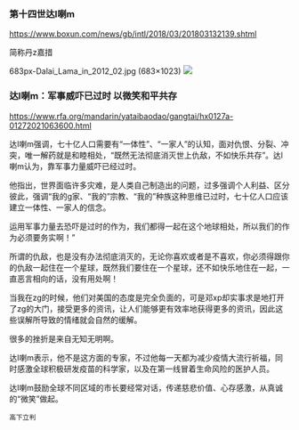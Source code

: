 ### 第十四世达l喇m
https://www.boxun.com/news/gb/intl/2018/03/201803132139.shtml

简称丹z嘉措

683px-Dalai_Lama_in_2012_02.jpg (683×1023)
<img src="https://upload.wikimedia.org/wikipedia/commons/thumb/3/30/Dalai_Lama_in_2012_02.jpg/683px-Dalai_Lama_in_2012_02.jpg">

### 达l喇m：军事威吓已过时 以微笑和平共存
https://www.rfa.org/mandarin/yataibaodao/gangtai/hx0127a-01272021063600.html

达l喇m强调，七十亿人口需要有“一体性”、“一家人”的认知，面对仇恨、分裂、冲突，唯一解药就是和睦相处，“既然无法彻底消灭世上仇敌，不如快乐共存”。达l喇m认为，靠军事力量威吓已经过时。

他指出，世界面临许多灾难，是人类自己制造出的问题，过多强调个人利益、区分彼此，强调“我的g家、“我的”宗教、“我的”种族这种思维已过时，七十亿人口应该建立一体性、一家人的信念。

运用军事力量去恐吓是过时的作为，我们都得一起在这个地球相处，所以我们的作为必须要务实啊！”

所谓的仇敌，也是没有办法彻底消灭的，无论你喜欢或者是不喜欢，你必须得跟你的仇敌一起住在一个星球，既然我们要住在一个星球，还不如快乐地住在一起，一直恶言相向的话，没有用处啊！

当我在zg的时候，他们对美国的态度是完全负面的，可是邓xp却实事求是地打开了zg的大门，接受更多的资讯，让人们能够更有效率地获得更多的资讯，因此这些误解所导致的情绪就会自然的缓解。

很多的挫折是来自无知无明啊。

达l喇m表示，他不是这方面的专家，不过他每一天都为减少疫情大流行祈福，同时感激全球积极研发疫苗的科学家，以及在第一线冒着生命风险的医护人员。

达l喇m鼓励全球不同区域的市长要经常对话，传递慈悲价值、心存感激，从真诚的“微笑”做起。

`高下立判`
